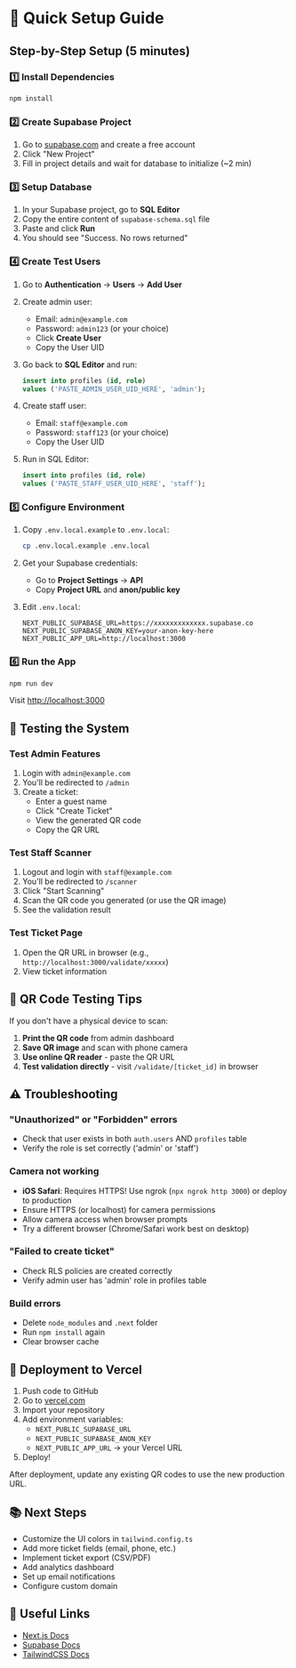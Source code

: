 # 🚀 Quick Setup Guide

## Step-by-Step Setup (5 minutes)

### 1️⃣ Install Dependencies

```bash
npm install
```

### 2️⃣ Create Supabase Project

1. Go to [supabase.com](https://supabase.com) and create a free account
2. Click "New Project"
3. Fill in project details and wait for database to initialize (~2 min)

### 3️⃣ Setup Database

1. In your Supabase project, go to **SQL Editor**
2. Copy the entire content of `supabase-schema.sql` file
3. Paste and click **Run**
4. You should see "Success. No rows returned"

### 4️⃣ Create Test Users

1. Go to **Authentication** → **Users** → **Add User**
2. Create admin user:
   - Email: `admin@example.com`
   - Password: `admin123` (or your choice)
   - Click **Create User**
   - Copy the User UID

3. Go back to **SQL Editor** and run:
   ```sql
   insert into profiles (id, role) 
   values ('PASTE_ADMIN_USER_UID_HERE', 'admin');
   ```

4. Create staff user:
   - Email: `staff@example.com`
   - Password: `staff123` (or your choice)
   - Copy the User UID
   
5. Run in SQL Editor:
   ```sql
   insert into profiles (id, role) 
   values ('PASTE_STAFF_USER_UID_HERE', 'staff');
   ```

### 5️⃣ Configure Environment

1. Copy `.env.local.example` to `.env.local`:
   ```bash
   cp .env.local.example .env.local
   ```

2. Get your Supabase credentials:
   - Go to **Project Settings** → **API**
   - Copy **Project URL** and **anon/public key**

3. Edit `.env.local`:
   ```env
   NEXT_PUBLIC_SUPABASE_URL=https://xxxxxxxxxxxxx.supabase.co
   NEXT_PUBLIC_SUPABASE_ANON_KEY=your-anon-key-here
   NEXT_PUBLIC_APP_URL=http://localhost:3000
   ```

### 6️⃣ Run the App

```bash
npm run dev
```

Visit [http://localhost:3000](http://localhost:3000)

## 🎯 Testing the System

### Test Admin Features
1. Login with `admin@example.com`
2. You'll be redirected to `/admin`
3. Create a ticket:
   - Enter a guest name
   - Click "Create Ticket"
   - View the generated QR code
   - Copy the QR URL

### Test Staff Scanner
1. Logout and login with `staff@example.com`
2. You'll be redirected to `/scanner`
3. Click "Start Scanning"
4. Scan the QR code you generated (or use the QR image)
5. See the validation result

### Test Ticket Page
1. Open the QR URL in browser (e.g., `http://localhost:3000/validate/xxxxx`)
2. View ticket information

## 📱 QR Code Testing Tips

If you don't have a physical device to scan:

1. **Print the QR code** from admin dashboard
2. **Save QR image** and scan with phone camera
3. **Use online QR reader** - paste the QR URL
4. **Test validation directly** - visit `/validate/[ticket_id]` in browser

## ⚠️ Troubleshooting

### "Unauthorized" or "Forbidden" errors
- Check that user exists in both `auth.users` AND `profiles` table
- Verify the role is set correctly ('admin' or 'staff')

### Camera not working
- **iOS Safari**: Requires HTTPS! Use ngrok (`npx ngrok http 3000`) or deploy to production
- Ensure HTTPS (or localhost) for camera permissions  
- Allow camera access when browser prompts
- Try a different browser (Chrome/Safari work best on desktop)

### "Failed to create ticket"
- Check RLS policies are created correctly
- Verify admin user has 'admin' role in profiles table

### Build errors
- Delete `node_modules` and `.next` folder
- Run `npm install` again
- Clear browser cache

## 🚀 Deployment to Vercel

1. Push code to GitHub
2. Go to [vercel.com](https://vercel.com)
3. Import your repository
4. Add environment variables:
   - `NEXT_PUBLIC_SUPABASE_URL`
   - `NEXT_PUBLIC_SUPABASE_ANON_KEY`
   - `NEXT_PUBLIC_APP_URL` → your Vercel URL
5. Deploy!

After deployment, update any existing QR codes to use the new production URL.

## 📚 Next Steps

- Customize the UI colors in `tailwind.config.ts`
- Add more ticket fields (email, phone, etc.)
- Implement ticket export (CSV/PDF)
- Add analytics dashboard
- Set up email notifications
- Configure custom domain

## 🔗 Useful Links

- [Next.js Docs](https://nextjs.org/docs)
- [Supabase Docs](https://supabase.com/docs)
- [TailwindCSS Docs](https://tailwindcss.com/docs)

